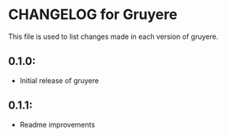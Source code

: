 # CHANGELOG for Gruyere

This file is used to list changes made in each version of gruyere.

## 0.1.0:

* Initial release of gruyere

## 0.1.1:

* Readme improvements
